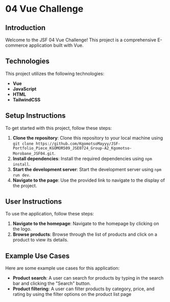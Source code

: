 # 04 Vue Challenge

## Introduction
Welcome to the JSF 04 Vue Challenge! This project is a comprehensive E-commerce application built with Vue.

## Technologies
This project utilizes the following technologies:

* **Vue**
* **JavaScript**
* **HTML**
* **TailwindCSS**

## Setup Instructions
To get started with this project, follow these steps:

1. **Clone the repository**: Clone this repository to your local machine using `git clone https://github.com/KgomotsoMayyy/JSF-Portfolio_Piece_KGOMOR509_JSE0724_Group-A2_Kgomotso-Morobane_JSF04.git`.
2. **Install dependencies**: Install the required dependencies using `npm install`.
3. **Start the development server**: Start the development server using `npm run dev`.
4. **Navigate to the page**: Use the provided link to navigate to the display of the project.

## User Instructions
To use the application, follow these steps:

1. **Navigate to the homepage**: Navigate to the homepage by clicking on the logo.
2. **Browse products**: Browse through the list of products and click on a product to view its details.

## Example Use Cases
Here are some example use cases for this application:

* **Product search**: A user can search for products by typing in the search bar and clicking the "Search" button.
* **Product filtering**: A user can filter products by category, price, and rating by using the filter options on the product list page


